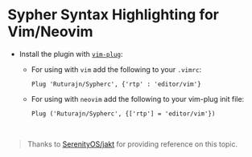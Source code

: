 # Sypher Syntax Highlighting for Vim/Neovim

- Install the plugin with [`vim-plug`](https://github.com/junegunn/vim-plug):

  - For using with `vim` add the following to your `.vimrc`:
    ```
    Plug 'Ruturajn/Sypherc', {'rtp' : 'editor/vim'}
    ```
  - For using with `neovim` add the following to your vim-plug init file:
    ```
    Plug ('Ruturajn/Sypherc', {['rtp'] = 'editor/vim'})
    ```

<br>

> Thanks to [SerenityOS/jakt](https://github.com/SerenityOS/jakt/tree/main/editors/vim) for
> providing reference on this topic.
